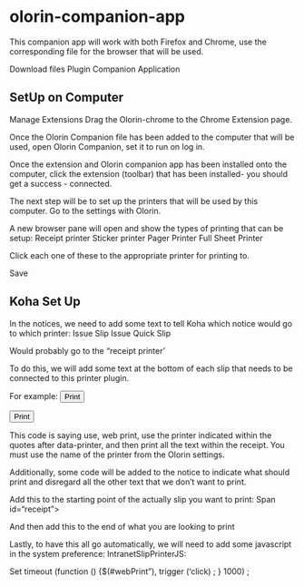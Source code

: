 # olorin-companion-app 

This companion app will work with both Firefox and Chrome, use the corresponding file for the browser that will be used. 

Download files
	Plugin
	Companion Application

## SetUp on Computer
Manage Extensions
Drag the Olorin-chrome to the Chrome Extension page.

Once the Olorin Companion file has been added to the computer that will be used, open Olorin Companion, set it to run on log in. 

Once the extension and Olorin companion app has been installed onto the computer, click the extension (toolbar) that has been installed- you should get a success - connected.

The next step will be to set up the printers that will be used by this computer. Go to the settings with Olorin.

A new browser pane will open and show the types of printing that can be setup:
		Receipt printer
		Sticker printer
		Pager Printer
		Full Sheet Printer

Click each one of these to the appropriate  printer for printing to. 

Save


## Koha Set Up

In the notices, we need to add some text to tell Koha which notice would go to which printer:
Issue Slip
Issue Quick Slip

Would probably go to the “receipt printer’

To do this, we will add some text at the bottom of each slip that needs to be connected to this printer plugin. 

For example: <button id= “webPrint” data-printer=“receipt_printer” data-print= ‘#receipt”>Print</button>


<button id= “webPrint” data-printer=“receipt_printer” data-print= ‘#receipt”>Print</button>

This code is saying use, web print, use the printer indicated within the quotes after data-printer, and then print all the text within the receipt. You must use the name of the printer from the Olorin settings.

Additionally, some code will be added to the notice to indicate what should print and disregard all the other text that we don’t want to print. 

Add this to the starting point of the actually slip you want to print:
Span id=“receipt”>

And then add this to the end of what you are looking to print

</span>

Lastly, to have this all go automatically, we will need to add some javascript in the system preference: IntranetSlipPrinterJS:

Set timeout (function () {$(#webPrint”), trigger (‘click) ; } 1000) ;
